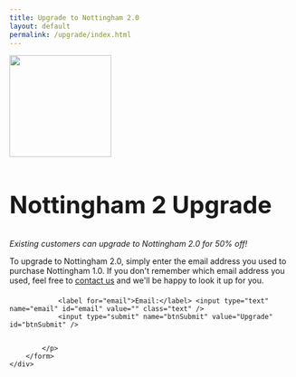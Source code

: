 ```yaml
---
title: Upgrade to Nottingham 2.0
layout: default
permalink: /upgrade/index.html
---
```

<div id="bd" class="product">
	<div class="yui-gd band1">
	    <div class="yui-u first center">
			<img src="http://cdn.clickontyler.com/images/nottingham-logo180.png" width="180" height="180">
	    </div>
	    <div class="yui-u left">
			<h2 style="font-size:300%">Nottingham 2 Upgrade</h2>
			<p><em>Existing customers can upgrade to Nottingham 2.0 for 50% off!</em></p>
			<p>To upgrade to Nottingham 2.0, simply enter the email address you used to purchase Nottingham 1.0. If you don't remember which email address you used, feel free to <a href="/contact/">contact us</a> and we'll be happy to look it up for you.</p>
	    </div>
	</div>
	<div class="yui-g band2 center">
		<form action="/nottingham/do-upgrade.php" method="post">
			<p style="font-size:150%;">

				<label for="email">Email:</label> <input type="text" name="email" id="email" value="" class="text" />
				<input type="submit" name="btnSubmit" value="Upgrade" id="btnSubmit" />
				
				
			</p>
		</form>
	</div>
</div>